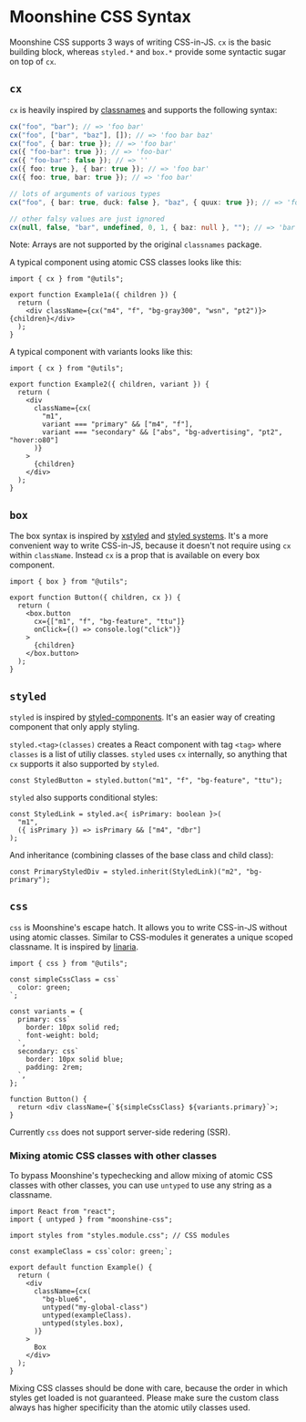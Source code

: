 # Moonshine CSS Syntax

Moonshine CSS supports 3 ways of writing CSS-in-JS. `cx` is the basic building block, whereas `styled.*` and `box.*` provide some syntactic sugar on top of `cx`.

## `cx`

`cx` is heavily inspired by [classnames](https://github.com/JedWatson/classnames) and supports the following syntax:

```ts
cx("foo", "bar"); // => 'foo bar'
cx("foo", ["bar", "baz"], []); // => 'foo bar baz'
cx("foo", { bar: true }); // => 'foo bar'
cx({ "foo-bar": true }); // => 'foo-bar'
cx({ "foo-bar": false }); // => ''
cx({ foo: true }, { bar: true }); // => 'foo bar'
cx({ foo: true, bar: true }); // => 'foo bar'

// lots of arguments of various types
cx("foo", { bar: true, duck: false }, "baz", { quux: true }); // => 'foo bar baz quux'

// other falsy values are just ignored
cx(null, false, "bar", undefined, 0, 1, { baz: null }, ""); // => 'bar 1'
```

Note: Arrays are not supported by the original `classnames` package.

A typical component using atomic CSS classes looks like this:

```tsx
import { cx } from "@utils";

export function Example1a({ children }) {
  return (
    <div className={cx("m4", "f", "bg-gray300", "wsn", "pt2")}>{children}</div>
  );
}
```

A typical component with variants looks like this:

```tsx
import { cx } from "@utils";

export function Example2({ children, variant }) {
  return (
    <div
      className={cx(
        "m1",
        variant === "primary" && ["m4", "f"],
        variant === "secondary" && ["abs", "bg-advertising", "pt2", "hover:o80"]
      )}
    >
      {children}
    </div>
  );
}
```

## `box`

The box syntax is inspired by [xstyled](https://xstyled.dev/) and [styled systems](https://styled-system.com/). It's a more convenient way to write CSS-in-JS, because it doesn't not require using `cx` within `className`. Instead `cx` is a prop that is available on every box component.

```tsx
import { box } from "@utils";

export function Button({ children, cx }) {
  return (
    <box.button
      cx={["m1", "f", "bg-feature", "ttu"]}
      onClick={() => console.log("click")}
    >
      {children}
    </box.button>
  );
}
```

## `styled`

`styled` is inspired by [styled-components](https://www.styled-components.com/).
It's an easier way of creating component that only apply styling.

`styled.<tag>(classes)` creates a React component with tag `<tag>` where `classes` is a list of utiliy classes. `styled` uses `cx` internally, so anything that `cx` supports it also supported by `styled`.

```tsx
const StyledButton = styled.button("m1", "f", "bg-feature", "ttu");
```

`styled` also supports conditional styles:

```tsx
const StyledLink = styled.a<{ isPrimary: boolean }>(
  "m1",
  ({ isPrimary }) => isPrimary && ["m4", "dbr"]
);
```

And inheritance (combining classes of the base class and child class):

```tsx
const PrimaryStyledDiv = styled.inherit(StyledLink)("m2", "bg-primary");
```

## `css`

`css` is Moonshine's escape hatch. It allows you to write CSS-in-JS without using atomic classes. Similar to CSS-modules it generates a unique scoped classname.
It is inspired by [linaria](https://linaria.dev/).

```tsx
import { css } from "@utils";

const simpleCssClass = css`
  color: green;
`;

const variants = {
  primary: css`
    border: 10px solid red;
    font-weight: bold;
  `,
  secondary: css`
    border: 10px solid blue;
    padding: 2rem;
  `,
};

function Button() {
  return <div className={`${simpleCssClass} ${variants.primary}`>;
}
```

Currently `css` does not support server-side redering (SSR).

### Mixing atomic CSS classes with other classes

To bypass Moonshine's typechecking and allow mixing of atomic CSS classes with other classes, you can use `untyped` to use any string as a classname.

```tsx
import React from "react";
import { untyped } from "moonshine-css";

import styles from "styles.module.css"; // CSS modules

const exampleClass = css`color: green;`;

export default function Example() {
  return (
    <div
      className={cx(
        "bg-blue6",
        untyped("my-global-class")
        untyped(exampleClass).
        untyped(styles.box),
      )}
    >
      Box
    </div>
  );
}
```

Mixing CSS classes should be done with care, because the order in which styles get loaded is not guaranteed. Please make sure the custom class always has higher specificity than the atomic utily classes used.
